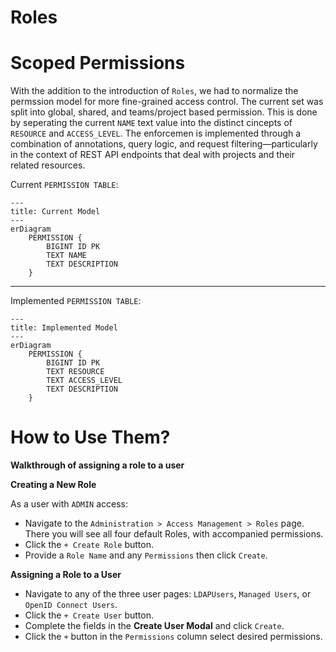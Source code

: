 # Roles 


# Scoped Permissions

With the addition to the introduction of `Roles`, we had to normalize the permssion model for more fine-grained access control. The current set was split into global, shared, and teams/project based permission. 
This is done by seperating the current `NAME` text value into the distinct cincepts of `RESOURCE` and `ACCESS_LEVEL`. The enforcemen is implemented through a combination of annotations, query logic, and request filtering—particularly in the context of REST API endpoints that deal with projects and their related resources.

Current `PERMISSION TABLE`:
```mermaid
---
title: Current Model
---
erDiagram
    PERMISSION {
        BIGINT ID PK
        TEXT NAME
        TEXT DESCRIPTION
    }
```
---
Implemented `PERMISSION TABLE`:
```mermaid
---
title: Implemented Model
---
erDiagram
    PERMISSION {
        BIGINT ID PK
        TEXT RESOURCE
        TEXT ACCESS_LEVEL
        TEXT DESCRIPTION
    }
```


# How to Use Them?
**Walkthrough of assigning a role to a user**

**Creating a New Role**

As a user with `ADMIN` access: 
- Navigate to the `Administration > Access Management > Roles` page. There you will see all four default Roles, with accompanied permissions.
- Click the `+ Create Role` button.
- Provide a `Role Name` and any `Permissions` then click `Create`.

**Assigning a Role to a User**
- Navigate to any of the three user pages: `LDAPUsers`, `Managed Users`, or `OpenID Connect Users`.
- Click the `+ Create User` button.
- Complete the fields in the **Create User Modal** and click `Create`.
- Click the `+` button in the `Permissions` column select desired permissions.
